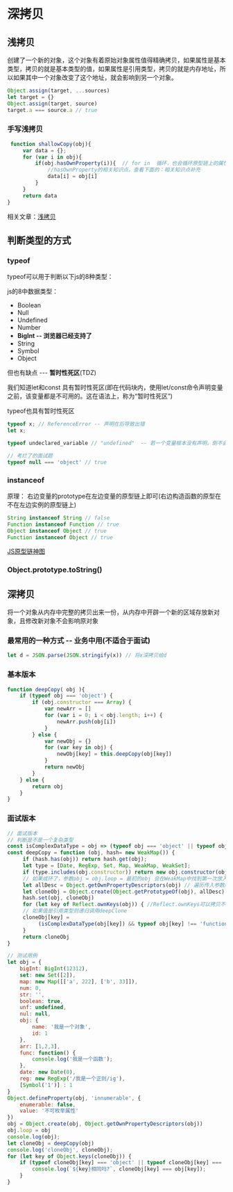 # 深拷贝

## 浅拷贝

创建了一个新的对象，这个对象有着原始对象属性值得精确拷贝，如果属性是基本类型，拷贝的就是基本类型的值，如果属性是引用类型，拷贝的就是内存地址，所以如果其中一个对象改变了这个地址，就会影响到另一个对象。

```javascript
Object.assign(target, ...sources)
let target = {}
Object.assign(target, source)
target.a === source.a // true
```

### 手写浅拷贝

```javascript
 function shallowCopy(obj){
     var data = {};
     for (var i in obj){
         if(obj.hasOwnProperty(i)){  // for in  循环，也会循环原型链上的属性，所以这里需要判断一下
             //hasOwnProperty的相关知识点，查看下面的：相关知识点补充
             data[i] = obj[i]
         }
     }
     return data
}
```

相关文章：[浅拷贝](https://blog.csdn.net/weixin_43410419/article/details/83748363)

## 判断类型的方式

### typeof

typeof可以用于判断以下js的8种类型：

js的8中数据类型：

- Boolean
- Null
- Undefined
- Number
- **BigInt -- 浏览器已经支持了**
- String
- Symbol
- Object

但也有缺点 --- **暂时性死区**(TDZ)

我们知道let和const 具有暂时性死区(即在代码块内，使用let/const命令声明变量之前，该变量都是不可用的。这在语法上，称为“暂时性死区”)

typeof也具有暂时性死区

```javascript
typeof x; // ReferenceError -- 声明在后导致出错
let x;
```

```javascript
typeof undeclared_variable // "undefined"  -- 若一个变量根本没有声明，倒不会报错
```

```javascript
// 考烂了的面试题
typeof null === 'object' // true
```

### instanceof

原理： 右边变量的prototype在左边变量的原型链上即可(右边构造函数的原型在不在左边实例的原型链上)

```javascript
String instanceof String // false
Function instanceof Function // true
Object instanceof Object // true
Function instanceof Object // true
```

[JS原型链神图](https://www.cnblogs.com/mefelixwang/p/7525220.html)



### Object.prototype.toString()



## 深拷贝

将一个对象从内存中完整的拷贝出来一份，从内存中开辟一个新的区域存放新对象，且修改新对象不会影响原对象

### 最常用的一种方式 -- 业务中用(不适合于面试)

```javascript
let d = JSON.parse(JSON.stringify(x)) // 将x深拷贝给d
```

### 基本版本

```javascript
function deepCopy( obj ){
    if (typeof obj === 'object') {
        if (obj.constructor === Array) {
            var newArr = []
            for (var i = 0; i < obj.length; i++) {
                newArr.push(obj[i])
            }
        } else {
            var newObj = {}
            for (var key in obj) {
                newObj[key] = this.deepCopy(obj[key])
            }
            return newObj
        }
    } else {
        return obj
    }
}
```

### 面试版本

```javascript
// 面试版本
// 判断是不是一个复杂类型
const isComplexDataType = obj => (typeof obj === 'object' || typeof obj === 'function') && 				(obj !== null)
const deepCopy = function (obj, hash= new WeakMap()) {
     if (hash.has(obj)) return hash.get(obj);
     let type = [Date, RegExp, Set, Map, WeakMap, WeakSet];
     if (type.includes(obj.constructor)) return new obj.constructor(obj);
     // 如果成环了，参数obj = obj.loop = 最初的obj 会在WeakMap中找到第一次放入的obj提前返回第一次放入		WeakMap的cloneObj
     let allDesc = Object.getOwnPropertyDescriptors(obj) // 遍历传入参数所有键的特性
     let cloneObj = Object.create(Object.getPrototypeOf(obj), allDesc) // 继承原型
     hash.set(obj, cloneObj)
     for (let key of Reflect.ownKeys(obj)) { //Reflect.ownKeys可以拷贝不可枚举属性和符号类型
     // 如果值是引用类型则递归调用deepClone
     cloneObj[key] = 
          (isComplexDataType(obj[key]) && typeof obj[key] !== 'function') ? 							deepCopy(obj[key], hash) : obj[key];
     }
     return cloneObj
}
```

```javascript
// 测试用例
let obj = {
    bigInt: BigInt(12312),
    set: new Set([2]),
    map: new Map([['a', 222], ['b', 33]]),
    num: 0,
    str: '',
    boolean: true,
    unf: undefined,
    nul: null,
    obj: {
        name: '我是一个对象',
        id: 1
    },
    arr: [1,2,3],
    func: function() {
        console.log('我是一个函数');
    },
    date: new Date(0),
    reg: new RegExp('/我是一个正则/ig'),
    [Symbol('1')] : 1
}
Object.defineProperty(obj, 'innumerable', {
    enumerable: false,
    value: '不可枚举属性'
})
obj = Object.create(obj, Object.getOwnPropertyDescriptors(obj)) 
obj.loop = obj
console.log(obj);
let cloneObj = deepCopy(obj)
console.log('cloneObj', cloneObj);
for (let key of Object.keys(cloneObj)) {
    if (typeof cloneObj[key] === 'object' || typeof cloneObj[key] === 'function') {
        console.log(`${key}相同吗?`, cloneObj[key] === obj[key]);
    }
}
```

